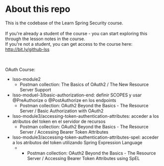 # About this repo

This is the codebase of the Learn Spring Security course. <br/><br/>
If you're already a student of the course - you can start exploring this through the lesson notes in the course. <br/>
If you're not a student, you can get access to the course here: http://bit.ly/github-lss <br/>
 <br/> <br/>
 
 OAuth Course: 
 * lsso-module2
   * Postman collection: The Basics of OAuth2 / The New Resource Server Support
 * lsso-moduel-3/basic-authorization-end: definir SCOPES y usar @PreAuthorize o @PostAuthorize en los endpoints
   * Postman collection: OAuth2 Beyond the Basics - The Resource Server / Basic Authorization with OAuth2
 * lsso-module3/accessing-token-authentication-attributes: acceder a los atributos del token en el servidor de recursos
   * Postman collection: OAuth2 Beyond the Basics - The Resource Server / Accessing Bearer Token Attributes
 * lsso-module3/accessing-token-authentication-attributes-spel: acceder a los atributos del token utilizando Spring Expression Language
   * * Postman collection: OAuth2 Beyond the Basics - The Resource Server / Accessing Bearer Token Attributes using SpEL
